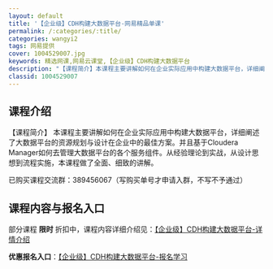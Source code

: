 ```yaml
---
layout: default
title: '【企业级】CDH构建大数据平台-网易精品单课'
permalink: /:categories/:title/
categories: wangyi2
tags: 网易提供
cover: 1004529007.jpg
keywords: 精选网课,网易云课堂,【企业级】CDH构建大数据平台
description: "【课程简介】本课程主要讲解如何在企业实际应用中构建大数据平台，详细阐述了大数据平台的资源规划与设计在企业中的最佳方案。并且基于ClouderaManager如何去管理大数据平台的各个服务组件"
classid: 1004529007
---
```


## 课程介绍

【课程简介】
本课程主要讲解如何在企业实际应用中构建大数据平台，详细阐述了大数据平台的资源规划与设计在企业中的最佳方案。并且基于Cloudera Manager如何去管理大数据平台的各个服务组件。从经验理论到实战，从设计思想到流程实施，本课程做了全面、细致的讲解。

已购买课程交流群：389456067（写购买单号才申请入群，不写不予通过）

## 课程内容与报名入口

部分课程 **限时** 折扣中，课程内容详细介绍见：[【企业级】CDH构建大数据平台-详情介绍](https://study.163.com/course/introduction/1004529007.htm?share=1&shareId=1025206652&utm_campaign=share&utm_medium=iphoneShare&utm_source=&utm_u=1025206652)

**优惠报名入口**：[【企业级】CDH构建大数据平台-报名学习](https://study.163.com/course/introduction/1004529007.htm?share=1&shareId=1025206652&utm_campaign=share&utm_medium=iphoneShare&utm_source=&utm_u=1025206652)

